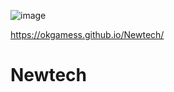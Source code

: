 
![image](https://user-images.githubusercontent.com/72168010/134054870-0b78b446-e4f4-4179-bfaa-4592217d3918.png)


https://okgamess.github.io/Newtech/

# Newtech
